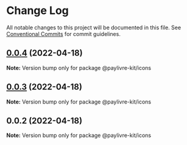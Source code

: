 # Change Log

All notable changes to this project will be documented in this file.
See [Conventional Commits](https://conventionalcommits.org) for commit guidelines.

## [0.0.4](https://github.com/ThiagoBrolly/template-library-monorepo/compare/@paylivre-kit/icons@0.0.3...@paylivre-kit/icons@0.0.4) (2022-04-18)

**Note:** Version bump only for package @paylivre-kit/icons





## [0.0.3](https://github.com/ThiagoBrolly/template-library-monorepo/compare/@paylivre-kit/icons@0.0.2...@paylivre-kit/icons@0.0.3) (2022-04-18)

**Note:** Version bump only for package @paylivre-kit/icons





## 0.0.2 (2022-04-18)

**Note:** Version bump only for package @paylivre-kit/icons
